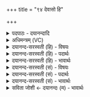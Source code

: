 +++
title = "९४ देवासो हि"

+++
<details><summary>पदपाठः - दयानन्दादि</summary>

दे॒वासः॑। हि॑। स्म॒। मन॑वे। सम॑न्यव॒ इति॒ सऽम॑न्यवः। विश्वे॑। सा॒कम्। सरा॑तय॒ इति॒ सऽरा॑तयः। ते। नः॒। अ॒द्य। ते। अ॒प॒रम्। तु॒चे। तु। नः॒। भव॑न्तु। व॒रि॒वो॒विद॒ इति॑ वरिवः॒ऽविदः॑। ९४।
</details>

<details><summary>अधिमन्त्रम् (VC)</summary>

- विश्वेदेवा देवताः
- मनुर्ऋषिः
- पङ्क्तिः
- पञ्चमः
</details>

<details><summary>दयानन्द-सरस्वती (हि) - विषयः</summary>

कौन मनुष्य विद्वान् हो सकते हैं, इस विषय को अगले मन्त्र में कहा है ॥
</details>

<details><summary>दयानन्द-सरस्वती (हि) - पदार्थः</summary>

पदार्थान्वयभाषाः -  हे मनुष्यो ! जो (सरातयः) बराबर दाता (समन्यवः) तुल्य क्रोधवाले (विश्वे) सब (देवासः) विद्वान् लोग (साकम्) साथ मिल के (अद्य) आज (नः) हमारे (मनवे) मनुष्य के लिये (स्म) प्रसिद्ध (वरिवोविदः) सत्कार के जानने वा धन के प्राप्त करानेवाले (भवन्तु) हों (तु) और (ते) वे (अपरम्) भविष्यत् काल में (नः) हमारे (तुचे) पुत्र-पौत्रादि सन्तान के अर्थ हमारे लिये सत्कार के जानने वा धन के प्राप्त करानेवाले हों (ते, हि) वे ही तुम लोगों के लिये भी सत्कार के जानने वा धन के प्राप्त करानेवाले हों ॥९४ ॥
</details>

<details><summary>दयानन्द-सरस्वती (हि) - भावार्थः</summary>

भावार्थभाषाः -  जो मनुष्य एक दूसरे के लिये सुख देवें, जो मिल कर दुष्टों पर क्रोध करें, वे पुत्र-पौत्रवाले हो के मनुष्यों के सुख की उन्नति के लिये समर्थ विद्वान् होने योग्य होते हैं ॥९४ ॥
</details>

<details><summary>दयानन्द-सरस्वती (सं) - विषयः</summary>

के मनुष्या विद्वांसो भवितुमर्हन्तीत्याह ॥
</details>

<details><summary>दयानन्द-सरस्वती (सं) - पदार्थः</summary>

पदार्थान्वयभाषाः -  हे मनुष्याः ! ये सरातयः समन्यवो विश्वे देवासः साकमद्य नो मनवे स्म वरिवोविदो भवन्तु, ते त्वपरं नस्तुचेऽस्मभ्यञ्च वरिवोविदो भवन्तु, ते हि युष्मभ्यं वरिवोविदः स्युः ॥९४ ॥
</details>

<details><summary>दयानन्द-सरस्वती (सं) - भावार्थः</summary>

भावार्थभाषाः -  ये मनुष्याः परस्परेभ्यः सुखानि दद्युर्ये साकं दुष्टानामुपरि क्रोधं कुर्युस्ते पुत्रपौत्रवन्तो भूत्वा मनुष्यसुखोन्नतये समर्था विद्वांसो भवितुमर्हन्ति ॥९४ ॥
</details>

<details><summary>सविता जोशी ← दयानन्दः (म) - भावार्थः</summary>

भावार्थभाषाः -  जी माणसे एकमेकांना सुख देतात, सर्व मिळून दुष्टांवर क्रोध करतात ते पुत्रपौत्रयुक्त होतात व विद्वान बनून माणसांना सुख देऊ शकतात.
</details>